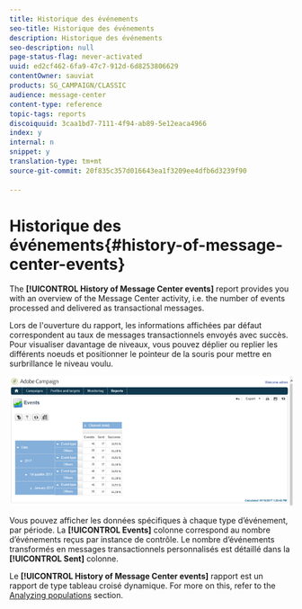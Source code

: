 ```yaml
---
title: Historique des événements
seo-title: Historique des événements
description: Historique des événements
seo-description: null
page-status-flag: never-activated
uuid: ed2cf462-6fa9-47c7-912d-6d8253806629
contentOwner: sauviat
products: SG_CAMPAIGN/CLASSIC
audience: message-center
content-type: reference
topic-tags: reports
discoiquuid: 3caa1bd7-7111-4f94-ab89-5e12eaca4966
index: y
internal: n
snippet: y
translation-type: tm+mt
source-git-commit: 20f835c357d016643ea1f3209ee4dfb6d3239f90

---
```



# Historique des événements{#history-of-message-center-events}

The **[!UICONTROL History of Message Center events]** report provides you with an overview of the Message Center activity, i.e. the number of events processed and delivered as transactional messages.

Lors de l&#39;ouverture du rapport, les informations affichées par défaut correspondent au taux de messages transactionnels envoyés avec succès. Pour visualiser davantage de niveaux, vous pouvez déplier ou replier les différents noeuds et positionner le pointeur de la souris pour mettre en surbrillance le niveau voulu.

![](assets/messagecenter_reporting_001.png)

Vous pouvez afficher les données spécifiques à chaque type d’événement, par période. La **[!UICONTROL Events]** colonne correspond au nombre d’événements reçus par instance de contrôle. Le nombre d’événements transformés en messages transactionnels personnalisés est détaillé dans la **[!UICONTROL Sent]** colonne.

Le **[!UICONTROL History of Message Center events]** rapport est un rapport de type tableau croisé dynamique. For more on this, refer to the [Analyzing populations](../../reporting/using/about-descriptive-analysis.md) section.
